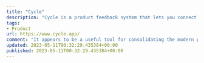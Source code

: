 ```yaml
---
title: "Cycle"
description: "Cycle is a product feedback system that lets you connect the dots between customer needs and product delivery workflows."
tags: 
- Product
url: https://www.cycle.app/
comment: "It appears to be a useful tool for consolidating the modern product management stack, and the pricing seems reasonable. Although I haven't had the chance to try it out yet, it's definitely on my list of tools to explore."
updated: 2023-05-11T00:32:29.435384+00:00
published: 2023-05-11T00:32:29.435384+00:00
---
```

